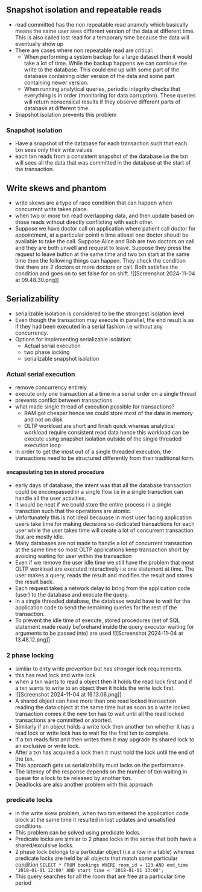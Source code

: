 ## Snapshot isolation and repeatable reads 
- read committed has the non repeatable read anamoly which basically means the same user sees different version of the data at different time. This is also called lost read for a temporary time because the data will eventually show up
- There are cases where non repeatable read are critical:
	- When performing a system backup for a large dataset then it would take a lot of time. While the backup happens we can continue the write to the database. This could end up with some part of the database containing older version of the data and some part containing newer version.
	- When running analytical queries, periodic integrity checks that everything is in order (monitoring for data corruption). These queries will return nonsensical results if they observe different parts of database at different time.
- Snapshot isolation prevents this problem

### Snapshot isolation 
- Have a snapshot of the database for each transaction such that each txn sees only their write values 
- each txn reads from a consistent snapshot of the database i.e the txn will sees all the data that was committed in the database at the start of the transaction. 


## Write skews and phantom 
- write skews are a type of race condition that can happen when concurrent write takes place. 
- when two or more txn read overlapping data, and then update based on those reads without directly conflicting with each other. 
- Suppose we have doctor call on application where patient call doctor for appointment, at a particular pointi n time atleast one doctor shoudl be available to take the call. Suppose Alice and Bob are two doctors on call and they are both unwell and request to leave. Suppose they press the request to leave button at the same time and two txn start at the same time then the following things can happen. They check the condition that there are 2 doctors or more doctors or call. Both satisfies the condition and goes on to set false for on shift.
![[Screenshot 2024-11-04 at 09.48.30.png]]

## Serializability
- serializable isolation is considered to be the strongest isolation level 
- Even though the transaction may execute in parallel, the end result is as if they had been executed in a serial fashion i.e without any concurrency. 
- Options for implementing serializable isolation: 
	- Actual serial execution
	- two phase locking 
	- serializable snapshot isolation
### Actual serial execution
- remove concurrency entirely 
- execute only one transaction at a time in a serial order on a single thread 
- prevents conflict between transactions
- what made single thread of execution possible for transactions?
	- RAM got cheaper hence we could store most of the data in memory and not on disk
	- OLTP workload are short and finish quick whereas analytical workload require consistent read data hence this workload can be execute using snapshot isolation outside of the single threaded execution loop
- In order to get the most out of a single threaded execution, the transactions need to be structured differently from their traditional form.

#### encapsulating txn in stored procedure 
- early days of database, the intent was that all the database transaction could be encompassed in a single flow i.e in a single transction can handle all the user activities. 
- It would be neat if we could store the entire process in a single transction such that the operations are atomic.
- Unfortunately this is not ideal becauase in most user facing application users take time for making decisions so dedicated transactions for each user while the user takes time will create a lot of concurrent transaction that are mostly idle. 
- Many databases are not made to handle a lot of concurrent transaction at the same time so most OLTP applications keep transaction short by avoiding waiting for user within the transaction
- Even if we remove the user idle time we still have the problem that most OLTP workload are executed interactively i.e one statement at time. The user makes a query, reads the result and modifies the result and stores the result back. 
- Each request takes a network delay to bring from the application code (user) to the database and execute the query. 
- In a single threaded database, the database would have to wait for the application code to send the remaining queries for the rest of the transaction. 
- To prevent the idle time of execute, stored procedures (set of SQL statement made ready beforehand inside the query executor waiting for arguments to be passed into) are used 
![[Screenshot 2024-11-04 at 13.48.12.png]]

### 2 phase locking
- similar to dirty write prevention but has stronger lock requirements.
- this has read lock and write lock 
- when a txn wants to read a object then it holds the read lock first and if a txn wants to write to an object then it holds the write lock first. 
- ![[Screenshot 2024-11-04 at 16.13.06.png]]
- A shared object can have more than one read locked transaction reading the data object at the same time but as soon as a write locked transaction comes it the new txn has to wait until all the read locked transactions are committed or aborted.
- Similarly if an object holds a write lock then another txn whether it has a read lock or write lock has to wait for the first txn to complete. 
- If a txn reads first and then writes then it may upgrade its shared lock to an exclusive or write lock.
- After a txn has acquired a lock then it must hold the lock until the end of the txn.
- This approach gets us serializability must lacks on the performance. 
- The latency of the response depends on the number of txn waiting in queue for a lock to be released by another txn.
- Deadlocks are also another problem with this approach

### predicate locks
- in the write skew problem, when two txn entered the application code block at the same time it resulted in lost updates and unsatisfied conditions. 
- This problem can be solved using predicate locks. 
- Predicate locks are similar to 2 phase locks in the sense that both have a shared/exculsive locks.
- 2 phase lock belongs to a particular object (i.e a row in a table) whereas predicate locks are held by all objects that match some particular condition
`SELECT * FROM bookings WHERE room_id = 123 AND end_time '2018-01-01 12:00' AND start_time < '2018-01-01 13:00';`
- This query searches for all the room that are free at a particular time period